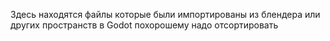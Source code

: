 Здесь находятся файлы которые были импортированы из блендера или других пространств в Godot похорошему надо отсортировать
